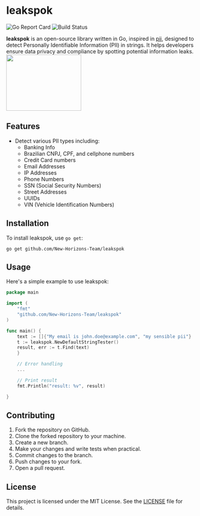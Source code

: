 # leakspok

![Go Report Card](https://goreportcard.com/badge/github.com/New-Horizons-Team/leakspok)
![Build Status](https://github.com/New-Horizons-Team/leakspok/actions/workflows/go.yml/badge.svg?branch=main)

**leakspok** is an open-source library written in Go, inspired in [pii](https://github.com/gen0cide/pii), designed to detect Personally Identifiable Information (PII) in strings. It helps developers ensure data privacy and compliance by spotting potential information leaks.
<img src="https://images.squarespace-cdn.com/content/v1/594454ad1b631b13a9131210/1616175553712-LZRWHZ0L4I2F82UH3WTS/spock1.jpg" width="200px" height="150px">

## Features

- Detect various PII types including:
    - Banking Info
    - Brazilian CNPJ, CPF, and cellphone numbers
    - Credit Card numbers
    - Email Addresses
    - IP Addresses
    - Phone Numbers
    - SSN (Social Security Numbers)
    - Street Addresses
    - UUIDs
    - VIN (Vehicle Identification Numbers)

## Installation

To install leakspok, use `go get`:

```
go get github.com/New-Horizons-Team/leakspok
```

## Usage

Here's a simple example to use leakspok:

```go
package main

import (
	"fmt"
	"github.com/New-Horizons-Team/leakspok"
)

func main() {
    text := []{"My email is john.doe@example.com", "my sensible pii"}
	t := leakspok.NewDefaultStringTester()
	result, err := t.Find(text)
    }

	// Error handling
	...

    // Print result
	fmt.Println("result: %v", result)

}
```

## Contributing

1. Fork the repository on GitHub.
2. Clone the forked repository to your machine.
3. Create a new branch.
4. Make your changes and write tests when practical.
5. Commit changes to the branch.
6. Push changes to your fork.
7. Open a pull request.

## License

This project is licensed under the MIT License. See the [LICENSE](LICENSE) file for details.
